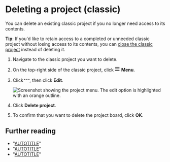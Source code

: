 # Deleting a project (classic)

You can delete an existing classic project if you no longer need access to its contents.

<div class="ghd-spotlight ghd-spotlight-tip border rounded-1 my-3 p-3 f5 color-border-accent-emphasis color-bg-accent">

**Tip**: If you'd like to retain access to a completed or unneeded classic project without losing access to its contents, you can [close the classic project](/issues/organizing-your-work-with-project-boards/managing-project-boards/closing-a-project-board) instead of deleting it.

</div>

1. Navigate to the classic project you want to delete.
1. On the top-right side of the classic project, click <svg version="1.1" width="16" height="16" viewBox="0 0 16 16" class="octicon octicon-three-bars" aria-hidden="true"><path d="M1 2.75A.75.75 0 0 1 1.75 2h12.5a.75.75 0 0 1 0 1.5H1.75A.75.75 0 0 1 1 2.75Zm0 5A.75.75 0 0 1 1.75 7h12.5a.75.75 0 0 1 0 1.5H1.75A.75.75 0 0 1 1 7.75ZM1.75 12h12.5a.75.75 0 0 1 0 1.5H1.75a.75.75 0 0 1 0-1.5Z"></path></svg> **Menu**.
1. Click <svg version="1.1" width="16" height="16" viewBox="0 0 16 16" class="octicon octicon-kebab-horizontal" aria-label="The horizontal kebab icon" role="img"><path d="M8 9a1.5 1.5 0 1 0 0-3 1.5 1.5 0 0 0 0 3ZM1.5 9a1.5 1.5 0 1 0 0-3 1.5 1.5 0 0 0 0 3Zm13 0a1.5 1.5 0 1 0 0-3 1.5 1.5 0 0 0 0 3Z"></path></svg>, then click **Edit**.
  
   ![Screenshot showing the project menu. The edit option is highlighted with an orange outline.](/assets/images/help/projects/project-board-edit-settings.png)
1. Click **Delete project**.
1. To confirm that you want to delete the project board, click **OK**.

## Further reading

- "[AUTOTITLE](/issues/organizing-your-work-with-project-boards/managing-project-boards/closing-a-project-board)"
- "[AUTOTITLE](/repositories/managing-your-repositorys-settings-and-features/enabling-features-for-your-repository/disabling-project-boards-in-a-repository)"
- "[AUTOTITLE](/organizations/managing-organization-settings/disabling-project-boards-in-your-organization)"
